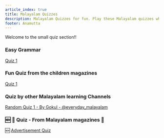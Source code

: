 ```yaml
---
article_index: true
title: Malayalam Quizzes
description: Malayalam Quizzes for fun. Play these Malayalam quizzes when you need a bit of motivation.
footer: Anamutta
---
```


Welcome to the small quiz section!!

### Easy Grammar

[Quiz 1](./first_quiz.md) <br>

### Fun Quiz from the children magazines

[Quiz 1](./second_quiz.md)

### Quiz by other Malayalam learning Channels

[Random Quiz 1 - By Gokul - @everyday_malayalam](./guest/gokul/Q1.md)

### :new: :rocket: Quiz - From Malayalam magazines :newspaper:

:new: [Advertisement Quiz](./magazines/Ads_Q1.md)

<PropellerAds2 />
